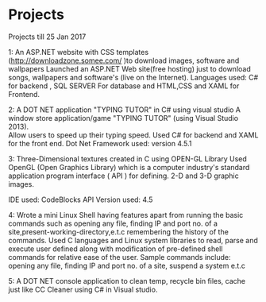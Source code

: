 # Projects
Projects till 25 Jan 2017

1: An ASP.NET website with CSS templates (http://downloadzone.somee.com/ )to download images, software and wallpapers
    Launched an ASP.NET Web site(free hosting) just to download songs, wallpapers and software's (live on the Internet). 
    Languages used: C# for backend , SQL SERVER  For database and HTML,CSS and XAML for   
    Frontend.
    
    
                       
    
2: A DOT NET application "TYPING TUTOR" in C# using visual studio
    A window store application/game "TYPING TUTOR" (using Visual Studio 2013).   
    Allow users to speed up their typing speed.  Used C# for backend and XAML for the front end.
    Dot Net Framework used: version 4.5.1
    



3: Three-Dimensional textures created in C using OPEN-GL Library
   Used OpenGL (Open Graphics Library) which is a computer industry's standard application program interface ( API ) for defining.  2-D and 3-D graphic images.

   IDE used: CodeBlocks
   API Version used: 4.5
 
 
 

4: Wrote a mini Linux Shell having features apart from running the basic commands such as opening any file, 
   finding IP and port no. of a site,present-working-directory,e.t.c  remembering the history of the commands.
    Used C languages and Linux system libraries to read, parse and execute user defined along with 
    modification of pre-defined shell commands for relative ease of the user.
    Sample commands include:
    opening any file, finding IP and port no. of a site, suspend a system e.t.c  



5: A DOT NET console application to clean temp, recycle bin files, cache just like CC Cleaner using C# in Visual studio.
  
